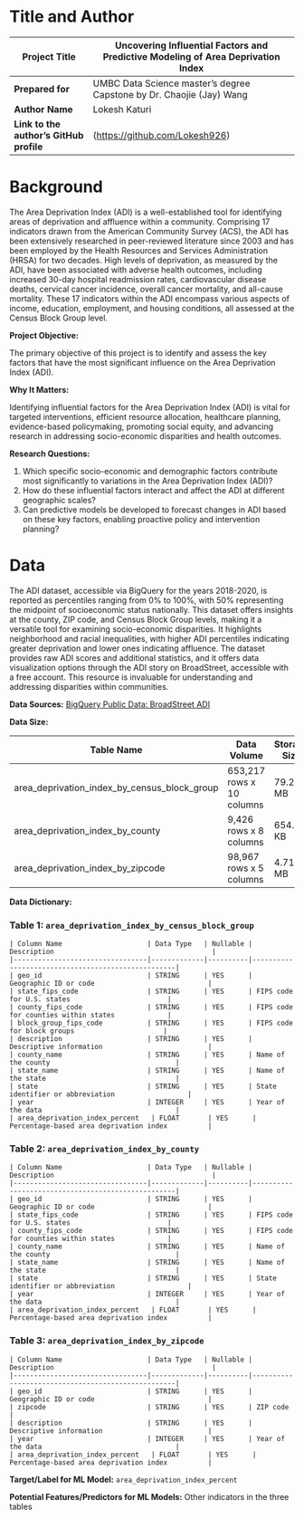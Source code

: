 # Title and Author

| **Project Title**                    | Uncovering Influential Factors and Predictive Modeling of Area Deprivation Index |
|-------------------------------------|------------------------------------------------------------------------------------|
| **Prepared for**                     | UMBC Data Science master’s degree Capstone by Dr. Chaojie (Jay) Wang             |
| **Author Name**                      | Lokesh Katuri                                                                      |
| **Link to the author’s GitHub profile** | (https://github.com/Lokesh926)                            |

# Background

The Area Deprivation Index (ADI) is a well-established tool for identifying areas of deprivation and affluence within a community. Comprising 17 indicators drawn from the American Community Survey (ACS), the ADI has been extensively researched in peer-reviewed literature since 2003 and has been employed by the Health Resources and Services Administration (HRSA) for two decades. High levels of deprivation, as measured by the ADI, have been associated with adverse health outcomes, including increased 30-day hospital readmission rates, cardiovascular disease deaths, cervical cancer incidence, overall cancer mortality, and all-cause mortality. These 17 indicators within the ADI encompass various aspects of income, education, employment, and housing conditions, all assessed at the Census Block Group level.

**Project Objective:**

The primary objective of this project is to identify and assess the key factors that have the most significant influence on the Area Deprivation Index (ADI).

**Why It Matters:**

Identifying influential factors for the Area Deprivation Index (ADI) is vital for targeted interventions, efficient resource allocation, healthcare planning, evidence-based policymaking, promoting social equity, and advancing research in addressing socio-economic disparities and health outcomes.

**Research Questions:**

1. Which specific socio-economic and demographic factors contribute most significantly to variations in the Area Deprivation Index (ADI)?
2. How do these influential factors interact and affect the ADI at different geographic scales?
3. Can predictive models be developed to forecast changes in ADI based on these key factors, enabling proactive policy and intervention planning?

# Data

The ADI dataset, accessible via BigQuery for the years 2018-2020, is reported as percentiles ranging from 0% to 100%, with 50% representing the midpoint of socioeconomic status nationally. This dataset offers insights at the county, ZIP code, and Census Block Group levels, making it a versatile tool for examining socio-economic disparities. It highlights neighborhood and racial inequalities, with higher ADI percentiles indicating greater deprivation and lower ones indicating affluence. The dataset provides raw ADI scores and additional statistics, and it offers data visualization options through the ADI story on BroadStreet, accessible with a free account. This resource is invaluable for understanding and addressing disparities within communities.

**Data Sources:** [BigQuery Public Data: BroadStreet ADI](https://console.cloud.google.com/marketplace/product/broadstreet-public-data/adi?project=kubernates-296012)

**Data Size:** 

| **Table Name**                      | **Data Volume**           | **Storage Size**  |
|-------------------------------------|---------------------------|--------------------|
| area_deprivation_index_by_census_block_group | 653,217 rows x 10 columns | 79.29 MB           |
| area_deprivation_index_by_county     | 9,426 rows x 8 columns   | 654.53 KB          |
| area_deprivation_index_by_zipcode    | 98,967 rows x 5 columns  | 4.71 MB            |

**Data Dictionary:** 

### Table 1: `area_deprivation_index_by_census_block_group`

```
| Column Name                     | Data Type   | Nullable | Description                                       |
|---------------------------------|-------------|----------|---------------------------------------------------|
| geo_id                          | STRING      | YES      | Geographic ID or code                            |
| state_fips_code                 | STRING      | YES      | FIPS code for U.S. states                        |
| county_fips_code                | STRING      | YES      | FIPS code for counties within states             |
| block_group_fips_code           | STRING      | YES      | FIPS code for block groups                      |
| description                     | STRING      | YES      | Descriptive information                          |
| county_name                     | STRING      | YES      | Name of the county                               |
| state_name                      | STRING      | YES      | Name of the state                                |
| state                           | STRING      | YES      | State identifier or abbreviation                  |
| year                            | INTEGER     | YES      | Year of the data                                 |
| area_deprivation_index_percent   | FLOAT       | YES      | Percentage-based area deprivation index          |
```

### Table 2: `area_deprivation_index_by_county`

```
| Column Name                     | Data Type   | Nullable | Description                                       |
|---------------------------------|-------------|----------|---------------------------------------------------|
| geo_id                          | STRING      | YES      | Geographic ID or code                            |
| state_fips_code                 | STRING      | YES      | FIPS code for U.S. states                        |
| county_fips_code                | STRING      | YES      | FIPS code for counties within states             |
| county_name                     | STRING      | YES      | Name of the county                               |
| state_name                      | STRING      | YES      | Name of the state                                |
| state                           | STRING      | YES      | State identifier or abbreviation                  |
| year                            | INTEGER     | YES      | Year of the data                                 |
| area_deprivation_index_percent   | FLOAT       | YES      | Percentage-based area deprivation index          |
```

### Table 3: `area_deprivation_index_by_zipcode`

```
| Column Name                     | Data Type   | Nullable | Description                                       |
|---------------------------------|-------------|----------|---------------------------------------------------|
| geo_id                          | STRING      | YES      | Geographic ID or code                            |
| zipcode                         | STRING      | YES      | ZIP code                                         |
| description                     | STRING      | YES      | Descriptive information                          |
| year                            | INTEGER     | YES      | Year of the data                                 |
| area_deprivation_index_percent   | FLOAT       | YES      | Percentage-based area deprivation index          |
```

**Target/Label for ML Model:** `area_deprivation_index_percent`

**Potential Features/Predictors for ML Models:** Other indicators in the three tables
